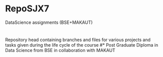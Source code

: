 # RepoSJX7
DataScience assignments (BSE+MAKAUT)
#
Repository head containing branches and files for various projects and tasks given during the life cycle of the course
#* Post Graduate Diploma in Data Science from BSE in collaboration with MAKAUT 

#
